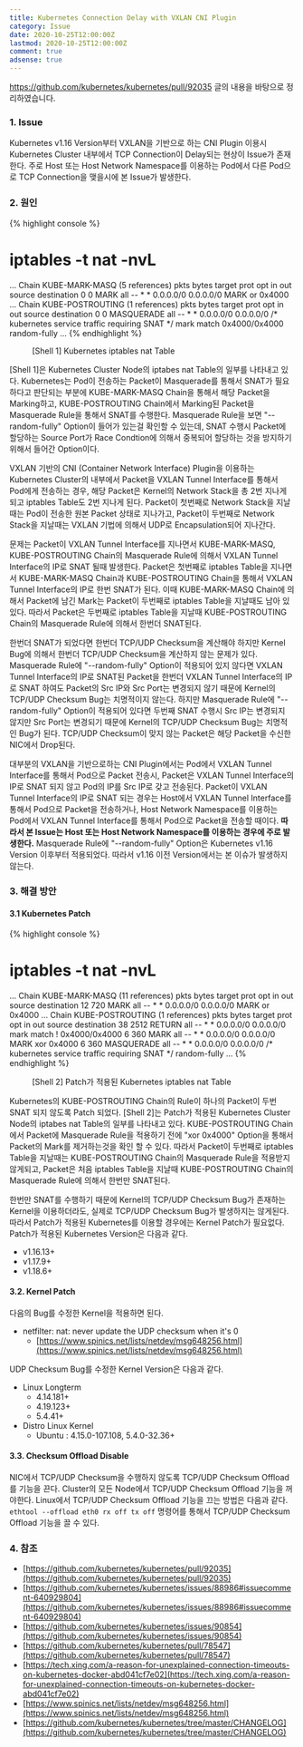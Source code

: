 ```yaml
---
title: Kubernetes Connection Delay with VXLAN CNI Plugin
category: Issue
date: 2020-10-25T12:00:00Z
lastmod: 2020-10-25T12:00:00Z
comment: true
adsense: true
---
```


https://github.com/kubernetes/kubernetes/pull/92035 글의 내용을 바탕으로 정리하였습니다.

### 1. Issue

Kubernetes v1.16 Version부터 VXLAN을 기반으로 하는 CNI Plugin 이용시 Kubernetes Cluster 내부에서 TCP Connection이 Delay되는 현상이 Issue가 존재한다. 주로 Host 또는 Host Network Namespace를 이용하는 Pod에서 다른 Pod으로 TCP Connection을 맺을시에 본 Issue가 발생한다.

### 2. 원인

{% highlight console %}
# iptables -t nat -nvL
...
Chain KUBE-MARK-MASQ (5 references)
 pkts bytes target     prot opt in     out     source               destination
    0     0 MARK       all  --  *      *       0.0.0.0/0            0.0.0.0/0            MARK or 0x4000
...
Chain KUBE-POSTROUTING (1 references)
 pkts bytes target     prot opt in     out     source               destination
    0     0 MASQUERADE  all  --  *      *       0.0.0.0/0            0.0.0.0/0            /* kubernetes service traffic requiring SNAT */ mark match 0x4000/0x4000 random-fully
...
{% endhighlight %}
<figure>
<figcaption class="caption">[Shell 1] Kubernetes iptables nat Table</figcaption>
</figure>

[Shell 1]은 Kubernetes Cluster Node의 iptabes nat Table의 일부를 나타내고 있다. Kubernetes는 Pod이 전송하는 Packet이 Masquerade를 통해서 SNAT가 필요하다고 판단되는 부분에 KUBE-MARK-MASQ Chain을 통해서 해당 Packet을 Marking하고, KUBE-POSTROUTING Chain에서 Marking된 Packet을 Masquerade Rule을 통해서 SNAT를 수행한다. Masquerade Rule을 보면 "\-\-random-fully" Option이 들어가 있는걸 확인할 수 있는데, SNAT 수행시 Packet에 할당하는 Source Port가 Race Condtion에 의해서 중복되어 할당하는 것을 방지하기 위해서 들어간 Option이다.

VXLAN 기반의 CNI (Container Network Interface) Plugin을 이용하는 Kubernetes Cluster의 내부에서 Packet을 VXLAN Tunnel Interface를 통해서 Pod에게 전송하는 경우, 해당 Packet은 Kernel의 Network Stack을 총 2번 지나게 되고 iptables Table도 2번 지나게 된다. Packet이 첫번째로 Network Stack을 지날때는 Pod이 전송한 원본 Packet 상태로 지나가고, Packet이 두번째로 Network Stack을 지날때는 VXLAN 기법에 의해서 UDP로 Encapsulation되어 지나간다.

문제는 Packet이 VXLAN Tunnel Interface를 지나면서 KUBE-MARK-MASQ, KUBE-POSTROUTING Chain의 Masquerade Rule에 의해서 VXLAN Tunnel Interface의 IP로 SNAT 될때 발생한다. Packet은 첫번째로 iptables Table을 지나면서 KUBE-MARK-MASQ Chain과 KUBE-POSTROUTING Chain을 통해서 VXLAN Tunnel Interface의 IP로 한번 SNAT가 된다. 이때 KUBE-MARK-MASQ Chain에 의해서 Packet에 남긴 Mark는 Packet이 두번째로 iptables Table을 지날때도 남아 있있다. 따라서 Packet은 두번째로 iptables Table을 지날때 KUBE-POSTROUTING Chain의 Masquerade Rule에 의해서 한번더 SNAT된다.

한번더 SNAT가 되었다면 한번더 TCP/UDP Checksum을 계산해야 하지만 Kernel Bug에 의해서 한번더 TCP/UDP Checksum을 계산하지 않는 문제가 있다. Masquerade Rule에 "\-\-random-fully" Option이 적용되어 있지 않다면 VXLAN Tunnel Interface의 IP로 SNAT된 Packet을 한번더 VXLAN Tunnel Interface의 IP로 SNAT 하여도 Packet의 Src IP와 Src Port는 변경되지 않기 때문에 Kernel의 TCP/UDP Checksum Bug는 치명적이지 않는다. 하지만 Masquerade Rule에 "\-\-random-fully" Option이 적용되어 있다면 두번째 SNAT 수행시 Src IP는 변경되지 않지만 Src Port는 변경되기 때문에 Kernel의 TCP/UDP Checksum Bug는 치명적인 Bug가 된다. TCP/UDP Checksum이 맞지 않는 Packet은 해당 Packet을 수신한 NIC에서 Drop된다.

대부분의 VXLAN을 기반으로하는 CNI Plugin에서는 Pod에서 VXLAN Tunnel Interface를 통해서 Pod으로 Packet 전송시, Packet은 VXLAN Tunnel Interface의 IP로 SNAT 되지 않고 Pod의 IP를 Src IP로 갖고 전송된다. Packet이 VXLAN Tunnel Interface의 IP로 SNAT 되는 경우는 Host에서 VXLAN Tunnel Interface를 통해서 Pod으로 Packet을 전송하거나, Host Network Namespace를 이용하는 Pod에서 VXLAN Tunnel Interface를 통해서 Pod으로 Packet을 전송할 때이다. **따라서 본 Issue는 Host 또는 Host Network Namespace를 이용하는 경우에 주로 발생한다.** Masquerade Rule에 "\-\-random-fully" Option은 Kubernetes v1.16 Version 이후부터 적용되었다. 따라서 v1.16 이전 Version에서는 본 이슈가 발생하지 않는다.

### 3. 해결 방안

#### 3.1 Kubernetes Patch

{% highlight console %}
# iptables -t nat -nvL
...
Chain KUBE-MARK-MASQ (11 references)
 pkts bytes target     prot opt in     out     source               destination
   12   720 MARK       all  --  *      *       0.0.0.0/0            0.0.0.0/0            MARK or 0x4000
...
Chain KUBE-POSTROUTING (1 references)
 pkts bytes target     prot opt in     out     source               destination
   38  2512 RETURN     all  --  *      *       0.0.0.0/0            0.0.0.0/0            mark match ! 0x4000/0x4000
    6   360 MARK       all  --  *      *       0.0.0.0/0            0.0.0.0/0            MARK xor 0x4000
    6   360 MASQUERADE  all  --  *      *       0.0.0.0/0            0.0.0.0/0            /* kubernetes service traffic requiring SNAT */ random-fully
...
{% endhighlight %}
<figure>
<figcaption class="caption">[Shell 2] Patch가 적용된 Kubernetes iptables nat Table</figcaption>
</figure>

Kubernetes의 KUBE-POSTROUTING Chain의 Rule이 하나의 Packet이 두번 SNAT 되지 않도록 Patch 되었다. [Shell 2]는 Patch가 적용된 Kubernetes Cluster Node의 iptabes nat Table의 일부를 나타내고 있다. KUBE-POSTROUTING Chain에서 Packet에 Masquerade Rule을 적용하기 전에 "xor 0x4000" Option을 통해서 Packet의 Mark를 제거하는것을 확인 할 수 있다. 따라서 Packet이 두번째로 iptables Table을 지날때는 KUBE-POSTROUTING Chain의 Masquerade Rule을 적용받지 않게되고, Packet은 처음 iptables Table을 지날때 KUBE-POSTROUTING Chain의 Masquerade Rule에 의해서 한번만 SNAT된다. 

한번만 SNAT를 수행하기 때문에 Kernel의 TCP/UDP Checksum Bug가 존재하는 Kernel을 이용하더라도, 실제로 TCP/UDP Checksum Bug가 발생하지는 않게된다. 따라서 Patch가 적용된 Kubernetes를 이용할 경우에는 Kernel Patch가 필요없다. Patch가 적용된 Kubernetes Version은 다음과 같다.

* v1.16.13+
* v1.17.9+
* v1.18.6+

#### 3.2. Kernel Patch

다음의 Bug를 수정한 Kernel을 적용하면 된다.

* netfilter: nat: never update the UDP checksum when it's 0
  * [https://www.spinics.net/lists/netdev/msg648256.html](https://www.spinics.net/lists/netdev/msg648256.html)

UDP Checksum Bug를 수정한 Kernel Version은 다음과 같다.

* Linux Longterm
  * 4.14.181+
  * 4.19.123+
  * 5.4.41+
* Distro Linux Kernel
  * Ubuntu : 4.15.0-107.108, 5.4.0-32.36+

#### 3.3. Checksum Offload Disable

NIC에서 TCP/UDP Checksum을 수행하지 않도록 TCP/UDP Checksum Offload를 기능을 끈다. Cluster의 모든 Node에서 TCP/UDP Checksum Offload 기능을 꺼야한다. Linux에서 TCP/UDP Checksum Offload 기능을 끄는 방법은 다음과 같다. `ethtool --offload eth0 rx off tx off` 명령어를 통해서 TCP/UDP Checksum Offload 기능을 끌 수 있다.

### 4. 참조

* [https://github.com/kubernetes/kubernetes/pull/92035](https://github.com/kubernetes/kubernetes/pull/92035)
* [https://github.com/kubernetes/kubernetes/issues/88986#issuecomment-640929804](https://github.com/kubernetes/kubernetes/issues/88986#issuecomment-640929804)
* [https://github.com/kubernetes/kubernetes/issues/90854](https://github.com/kubernetes/kubernetes/issues/90854)
* [https://github.com/kubernetes/kubernetes/pull/78547](https://github.com/kubernetes/kubernetes/pull/78547)
* [https://tech.xing.com/a-reason-for-unexplained-connection-timeouts-on-kubernetes-docker-abd041cf7e02](https://tech.xing.com/a-reason-for-unexplained-connection-timeouts-on-kubernetes-docker-abd041cf7e02)
* [https://www.spinics.net/lists/netdev/msg648256.html](https://www.spinics.net/lists/netdev/msg648256.html)
* [https://github.com/kubernetes/kubernetes/tree/master/CHANGELOG](https://github.com/kubernetes/kubernetes/tree/master/CHANGELOG)
